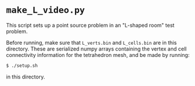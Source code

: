 # `make_L_video.py`

This script sets up a point source problem in an "L-shaped room" test
problem.

Before running, make sure that `L_verts.bin` and `L_cells.bin` are in
this directory. These are serialized numpy arrays containing the
vertex and cell connectivity information for the tetrahedron mesh, and
be made by running:

```sh
$ ./setup.sh
```

in this directory.
